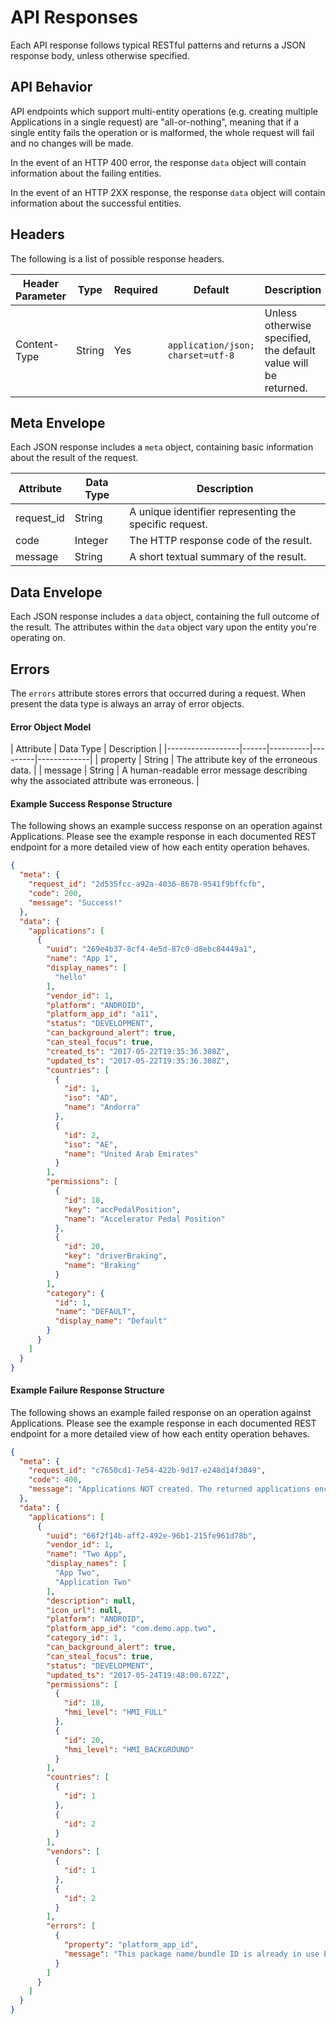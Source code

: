 # API Responses
Each API response follows typical RESTful patterns and returns a JSON response body, unless otherwise specified.

## API Behavior
API endpoints which support multi-entity operations (e.g. creating multiple Applications in a single request) are "all-or-nothing", meaning that if a single entity fails the operation or is malformed, the whole request will fail and no changes will be made.

In the event of an HTTP 400 error, the response `data` object will contain information about the failing entities.

In the event of an HTTP 2XX response, the response `data` object will contain information about the successful entities.

## Headers
The following is a list of possible response headers.

| Header Parameter | Type | Required | Default | Description |
|------------------|------|----------|---------|-------------|
| Content-Type | String | Yes | ```application/json; charset=utf-8``` | Unless otherwise specified, the default value will be returned. |


## Meta Envelope
Each JSON response includes a `meta` object, containing basic information about the result of the request.

| Attribute | Data Type | Description |
|-----------|-----------|-------------|
| request_id | String | A unique identifier representing the specific request. |
| code | Integer | The HTTP response code of the result. |
| message | String | A short textual summary of the result. |

## Data Envelope
Each JSON response includes a `data` object, containing the full outcome of the result. The attributes within the `data` object vary upon the entity you're operating on.

## Errors
The ```errors``` attribute stores errors that occurred during a request.  When present the data type is always an array of error objects.

#### Error Object Model
| Attribute | Data Type | Description |
|------------------|------|----------|---------|-------------|
| property | String | The attribute key of the erroneous data. |
| message | String | A human-readable error message describing why the associated attribute was erroneous. |

#### Example Success Response Structure
The following shows an example success response on an operation against Applications. Please see the example response in each documented REST endpoint for a more detailed view of how each entity operation behaves.
```json
{
  "meta": {
    "request_id": "2d535fcc-a92a-4036-8678-9541f9bffcfb",
    "code": 200,
    "message": "Success!"
  },
  "data": {
    "applications": [
      {
        "uuid": "269e4b37-8cf4-4e5d-87c0-d8ebc84449a1",
        "name": "App 1",
        "display_names": [
          "hello"
        ],
        "vendor_id": 1,
        "platform": "ANDROID",
        "platform_app_id": "a11",
        "status": "DEVELOPMENT",
        "can_background_alert": true,
        "can_steal_focus": true,
        "created_ts": "2017-05-22T19:35:36.308Z",
        "updated_ts": "2017-05-22T19:35:36.308Z",
        "countries": [
          {
            "id": 1,
            "iso": "AD",
            "name": "Andorra"
          },
          {
            "id": 2,
            "iso": "AE",
            "name": "United Arab Emirates"
          }
        ],
        "permissions": [
          {
            "id": 18,
            "key": "accPedalPosition",
            "name": "Accelerator Pedal Position"
          },
          {
            "id": 20,
            "key": "driverBraking",
            "name": "Braking"
          }
        ],
        "category": {
          "id": 1,
          "name": "DEFAULT",
          "display_name": "Default"
        }
      }
    ]
  }
}
```

#### Example Failure Response Structure
The following shows an example failed response on an operation against Applications. Please see the example response in each documented REST endpoint for a more detailed view of how each entity operation behaves.
```json
{
  "meta": {
    "request_id": "c7650cd1-7e54-422b-9d17-e248d14f3049",
    "code": 400,
    "message": "Applications NOT created. The returned applications encountered an error."
  },
  "data": {
    "applications": [
      {
        "uuid": "66f2f14b-aff2-492e-96b1-215fe961d78b",
        "vendor_id": 1,
        "name": "Two App",
        "display_names": [
          "App Two",
          "Application Two"
        ],
        "description": null,
        "icon_url": null,
        "platform": "ANDROID",
        "platform_app_id": "com.demo.app.two",
        "category_id": 1,
        "can_background_alert": true,
        "can_steal_focus": true,
        "status": "DEVELOPMENT",
        "updated_ts": "2017-05-24T19:48:00.672Z",
        "permissions": [
          {
            "id": 18,
            "hmi_level": "HMI_FULL"
          },
          {
            "id": 20,
            "hmi_level": "HMI_BACKGROUND"
          }
        ],
        "countries": [
          {
            "id": 1
          },
          {
            "id": 2
          }
        ],
        "vendors": [
          {
            "id": 1
          },
          {
            "id": 2
          }
        ],
        "errors": [
          {
            "property": "platform_app_id",
            "message": "This package name/bundle ID is already in use by another application"
          }
        ]
      }
    ]
  }
}
```
